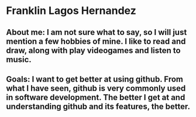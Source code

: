 # Franklin Lagos Hernandez

## About me: I am not sure what to say, so I will just mention a few hobbies of mine. I like to read and draw, along with play videogames and listen to music.

## Goals: I want to get better at using github. From what I have seen, github is very commonly used in software development. The better I get at and understanding github and its features, the better.
